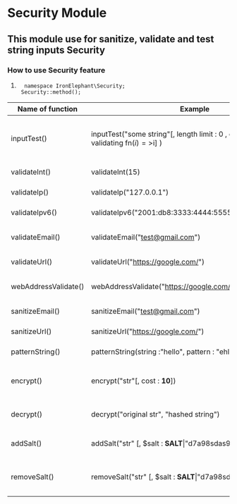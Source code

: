 # Security Module

## This module use for sanitize, validate and test string inputs **Security**

### How to use **Security** feature

1.       namespace IronElephant\Security;
        Security::method();

| Name of function     | Example                                                                                     | Result                                                                                                  |
| -------------------- | ------------------------------------------------------------------------------------------- | ------------------------------------------------------------------------------------------------------- |
| inputTest()          | inputTest("some string"[, length limit : 0 , callback function for validating fn($i)=>$i] ) | convert special character test string length and use a a callback for validating and return safe string |
| validateInt()        | validateInt(15)                                                                             | Test value if it's was int number return true                                                           |
| validateIp()         | validateIp("127.0.0.1")                                                                     | Testing ip, if it's was correct ip return true                                                          |
| validateIpv6()       | validateIpv6("2001:db8:3333:4444:5555:6666:7777:8888")                                      | Testing ipv6, if it's was correct ipv6 return true                                                      |
| validateEmail()      | validateEmail("test@gmail.com")                                                             | Testing email, if it's correct email return true                                                        |
| validateUrl()        | validateUrl("https://google.com/")                                                          | Testing url, if it's was correct url return true                                                        |
| webAddressValidate() | webAddressValidate("https://google.com/")                                                   | Testing web address, if it's was correct return true                                                    |
| sanitizeEmail()      | sanitizeEmail("test@gmail.com")                                                             | Sanitize email and return safe email                                                                    |
| sanitizeUrl()        | sanitizeUrl("https://google.com/")                                                          | Sanitize URL and return safe URL                                                                        |
| patternString()      | patternString(string :"hello", pattern : "ehl")                                             | return false becuase "o" char not in pattern                                                            |
| encrypt()            | encrypt("str"[, cost : **10**])                                                             | Encrypt string with default cost 10 and PASSWORD_ARGON2ID method                                        |
| decrypt()            | decrypt("original str", "hashed string")                                                    | Compare original with hased string and return result                                                    |
| addSalt()            | addSalt("str" [, $salt : **SALT**\|"d7a98sdas98d4as65" ])                                   | Add salt to your string, default is **SALT** value from your config file                                |
| removeSalt()         | removeSalt("str" [, $salt : **SALT**\|"d7a98sdas98d4as65" ])                                | Remove salt from your string, default is SALT value from your config file                               |
